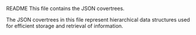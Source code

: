 README
This file contains the JSON covertrees.

The JSON covertrees in this file represent hierarchical data structures used for efficient storage and retrieval of information.
